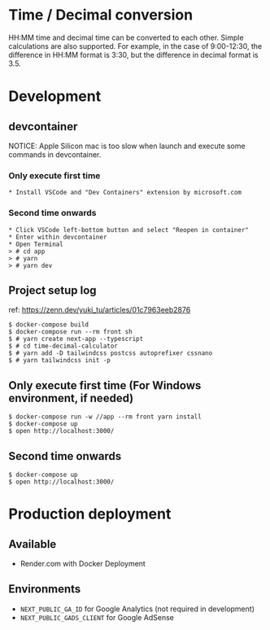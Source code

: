 # Time / Decimal conversion

HH:MM time and decimal time can be converted to each other. Simple calculations are also supported. For example, in the case of 9:00-12:30, the difference in HH:MM format is 3:30, but the difference in decimal format is 3.5.

# Development

## devcontainer

NOTICE: Apple Silicon mac is too slow when launch and execute some commands in devcontainer.

### Only execute first time

```
* Install VSCode and "Dev Containers" extension by microsoft.com
```

### Second time onwards

```
* Click VSCode left-bottom button and select "Reopen in container"
* Enter within devcontainer
* Open Terminal
> # cd app
> # yarn
> # yarn dev
```

## Project setup log

ref: https://zenn.dev/yuki_tu/articles/01c7963eeb2876

```
$ docker-compose build
$ docker-compose run --rm front sh
$ # yarn create next-app --typescript
$ # cd time-decimal-calculator
$ # yarn add -D tailwindcss postcss autoprefixer cssnano
$ # yarn tailwindcss init -p
```

## Only execute first time (For Windows environment, if needed)

```
$ docker-compose run -w //app --rm front yarn install
$ docker-compose up
$ open http://localhost:3000/
```

## Second time onwards

```
$ docker-compose up
$ open http://localhost:3000/
```

# Production deployment

## Available

- Render.com with Docker Deployment

## Environments

- `NEXT_PUBLIC_GA_ID` for Google Analytics (not required in development)
- `NEXT_PUBLIC_GADS_CLIENT` for Google AdSense